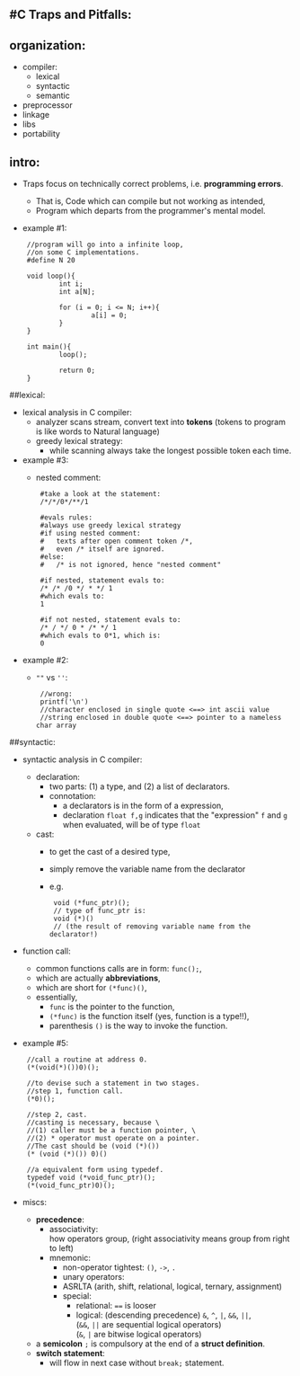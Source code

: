 #C Traps and Pitfalls:
---
## organization:
 * compiler:
	 * lexical
	 * syntactic
	 * semantic
 * preprocessor
 * linkage
 * libs
 * portability

## intro:
 * Traps focus on technically correct problems, i.e. **programming errors**.
	 * That is, Code which can compile but not working as intended, 
	 * Program which departs from the programmer's mental model.
 * example #1:
		
		//program will go into a infinite loop,
		//on some C implementations.
		#define N 20

		void loop(){
		        int i;
		        int a[N];
		
		        for (i = 0; i <= N; i++){
		                a[i] = 0;
		        }
		}
		
		int main(){
		        loop();
		
		        return 0;
		}

##lexical:
 * lexical analysis in C compiler:
	 * analyzer scans stream, convert text into **tokens** (tokens to program is like words to Natural language)
	 * greedy lexical strategy:
		 * while scanning always take the longest possible token each time.
 * example #3:
	 * nested comment:

			#take a look at the statement:
			/*/*/0*/**/1
			
			#evals rules:
			#always use greedy lexical strategy
			#if using nested comment:
			#   texts after open comment token /*,
			#   even /* itself are ignored.
			#else:
			#   /* is not ignored, hence "nested comment"
			
			#if nested, statement evals to:
			/* /* /0 */ * */ 1
			#which evals to:
			1
			
			#if not nested, statement evals to:
			/* / */ 0 * /* */ 1
			#which evals to 0*1, which is:
			0
			
 * example #2:
	 * `""` vs `''`:

			//wrong:
			printf('\n')
			//character enclosed in single quote <==> int ascii value
			//string enclosed in double quote <==> pointer to a nameless char array

##syntactic:
 * syntactic analysis in C compiler:
	 * declaration:
		 * two parts: (1) a type, and (2) a list of declarators.
		 * connotation:
			 * a declarators is in the form of a expression, 
			 * declaration `float f,g` indicates that the "expression" `f` and `g` when evaluated, will be of type `float`
	 * cast:
		 * to get the cast of a desired type,
		 * simply remove the variable name from the declarator
		 * e.g.
				
				void (*func_ptr)();
				// type of func_ptr is:
				void (*)()
				// (the result of removing variable name from the declarator!)
			
 * function call:
	 * common functions calls are in form: `func();`, 
	 * which are actually **abbreviations**, 
	 * which are short for `(*func)()`,
	 * essentially, 
		 * `func` is the pointer to the function,
		 * `(*func)` is the function itself (yes, function is a type!!),
		 * parenthesis `()` is the way to invoke the function.
 * example #5:

		//call a routine at address 0.
		(*(void(*)())0)();
		
		//to devise such a statement in two stages.
		//step 1, function call.
		(*0)();
		
		//step 2, cast.
		//casting is necessary, because \
		//(1) caller must be a function pointer, \
		//(2) * operator must operate on a pointer.
		//The cast should be (void (*)())
		(* (void (*)()) 0)()
		
		//a equivalent form using typedef.
		typedef void (*void_func_ptr)();
		(*(void_func_ptr)0)();
 * miscs:
	 * **precedence**:
		 * associativity:  
		 how operators group, (right associativity means group from right to left)
		 * mnemonic:
			 * non-operator tightest: `()`, `->`, `.`
			 * unary operators:
			 * ASRLTA (arith, shift, relational, logical, ternary, assignment)
			 * special: 
				 * relational: `==` is looser
				 * logical: (descending precedence) `&`, `^`, `|`, `&&`, `||`,  
				 (`&&`, `||` are sequential logical operators)  
				 (`&`, `|` are bitwise logical operators)
	 * a **semicolon** `;` is compulsory at the end of a **struct definition**.
	 * **switch statement**:  
		 * will flow in next case without `break;` statement.